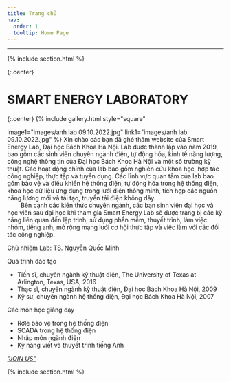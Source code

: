```yaml
---
title: Trang chủ
nav:
  order: 1
  tooltip: Home Page
---
```

---


{% include section.html %}

{:.center}
# SMART ENERGY LABORATORY
{:.center}
{% include gallery.html style="square"

image1="images/anh lab 09.10.2022.jpg" link1="images/anh lab 09.10.2022.jpg"
 %}
Xin chào các bạn đã ghé thăm website của Smart Energy Lab, Đại học Bách Khoa Hà Nội. Lab được thành lập vào năm 2019, bao gồm các sinh viên chuyên ngành điện, tự động hóa, kinh tế năng lượng, công nghệ thông tin của Đại học Bách Khoa Hà Nội và một số trường kỹ thuật. Các hoạt động chính của lab bao gồm nghiên cứu khoa học, hợp tác công nghiệp, thực tập và tuyển dụng. Các lĩnh vực quan tâm của lab bao gồm bảo vệ và điều khiển hệ thống điện, tự động hóa trong hệ thống điện, khoa học dữ liệu ứng dụng trong lưới điện thông minh, tích hợp các nguồn năng lượng mới và tái tạo, truyền tải điện không dây. <br>
&nbsp;&nbsp;&nbsp;&nbsp;&nbsp;&nbsp;&nbsp;&nbsp;Bên cạnh các kiến thức chuyên ngành, các bạn sinh viên đại học và học viên sau đại học khi tham gia Smart Energy Lab sẽ được trang bị các kỹ năng liên quan đến lập trình, sử dụng phần mềm, thuyết trình, làm việc nhóm, tiếng anh, mở rộng mạng lưới cơ hội thực tập và việc làm với các đối tác công nghiệp.<br>

Chủ nhiệm Lab: TS. Nguyễn Quốc Minh <br>

Quá trình đào tạo <br>
- Tiến sĩ, chuyên ngành kỹ thuật điện, The University of Texas at Arlington, Texas, USA, 2016 <br>
- Thạc sĩ, chuyên ngành kỹ thuật điện, Đại học Bách Khoa Hà Nội, 2009 <br>
- Kỹ sư, chuyên ngành hệ thống điện, Đại học Bách Khoa Hà Nội, 2007 <br>

Các môn học giảng dạy <br>
- Rơle bảo vệ trong hệ thống điện <br>
- SCADA trong hệ thống điện <br>
- Nhập môn ngành điện <br>
- Kỹ năng viết và thuyết trình tiếng Anh <br>

<a href="https://forms.office.com/pages/responsepage.aspx?id=n7jxBugHT0a0COwbRXA_Me5oFMimtIdItIHOFpIdOXtUMzNQSEhMQUFYNUFKOEMxV1NQS1ZGVEVUTy4u"><i>"JOIN US"</i></a><br>

{% include section.html %}

